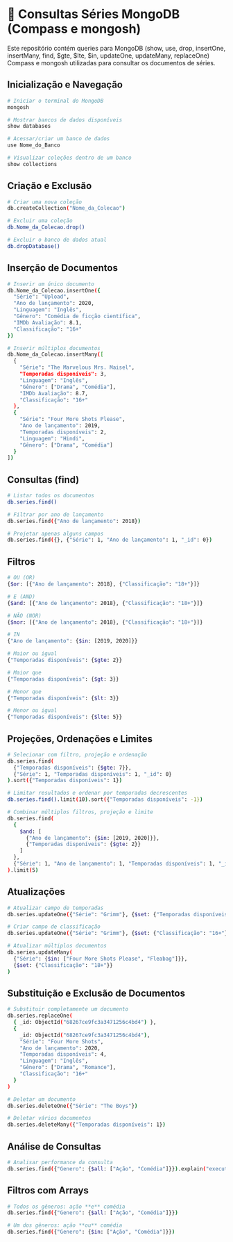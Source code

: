 # 📘 Consultas Séries MongoDB (Compass e mongosh)

Este repositório contém queries para MongoDB (show, use, drop, insertOne, insertMany, find, $gte, $lte, $in, updateOne, updateMany, replaceOne) Compass e mongosh utilizadas para consultar os documentos de séries.

## Inicialização e Navegação

```bash
# Iniciar o terminal do MongoDB
mongosh

# Mostrar bancos de dados disponíveis
show databases

# Acessar/criar um banco de dados
use Nome_do_Banco

# Visualizar coleções dentro de um banco
show collections
```

## Criação e Exclusão

```bash
# Criar uma nova coleção
db.createCollection("Nome_da_Colecao")

# Excluir uma coleção
db.Nome_da_Colecao.drop()

# Excluir o banco de dados atual
db.dropDatabase()
```
## Inserção de Documentos

```bash
# Inserir um único documento
db.Nome_da_Colecao.insertOne({
  "Série": "Upload",
  "Ano de lançamento": 2020,
  "Linguagem": "Inglês",
  "Gênero": "Comédia de ficção científica",
  "IMDb Avaliação": 8.1,
  "Classificação": "16+"
})

# Inserir múltiplos documentos
db.Nome_da_Colecao.insertMany([
  {
    "Série": "The Marvelous Mrs. Maisel",
    "Temporadas disponíveis": 3,
    "Linguagem": "Inglês",
    "Gênero": ["Drama", "Comédia"],
    "IMDb Avaliação": 8.7,
    "Classificação": "16+"
  },
  {
    "Série": "Four More Shots Please",
    "Ano de lançamento": 2019,
    "Temporadas disponíveis": 2,
    "Linguagem": "Hindi",
    "Gênero": ["Drama", "Comédia"]
  }
])

```

## Consultas (find)

```bash
# Listar todos os documentos
db.series.find()

# Filtrar por ano de lançamento
db.series.find({"Ano de lançamento": 2018})

# Projetar apenas alguns campos
db.series.find({}, {"Série": 1, "Ano de lançamento": 1, "_id": 0})

```

## Filtros

```bash
# OU (OR)
{$or: [{"Ano de lançamento": 2018}, {"Classificação": "18+"}]}

# E (AND)
{$and: [{"Ano de lançamento": 2018}, {"Classificação": "18+"}]}

# NÃO (NOR)
{$nor: [{"Ano de lançamento": 2018}, {"Classificação": "18+"}]}

# IN
{"Ano de lançamento": {$in: [2019, 2020]}}

# Maior ou igual
{"Temporadas disponíveis": {$gte: 2}}

# Maior que
{"Temporadas disponíveis": {$gt: 3}}

# Menor que
{"Temporadas disponíveis": {$lt: 3}}

# Menor ou igual
{"Temporadas disponíveis": {$lte: 5}}

```

## Projeções, Ordenações e Limites

```bash
# Selecionar com filtro, projeção e ordenação
db.series.find(
  {"Temporadas disponíveis": {$gte: 7}},
  {"Série": 1, "Temporadas disponíveis": 1, "_id": 0}
).sort({"Temporadas disponíveis": 1})

# Limitar resultados e ordenar por temporadas decrescentes
db.series.find().limit(10).sort({"Temporadas disponíveis": -1})

# Combinar múltiplos filtros, projeção e limite
db.series.find(
  {
    $and: [
      {"Ano de lançamento": {$in: [2019, 2020]}},
      {"Temporadas disponíveis": {$gte: 2}}
    ]
  },
  {"Série": 1, "Ano de lançamento": 1, "Temporadas disponíveis": 1, "_id": 0}
).limit(5)

```

## Atualizações

```bash
# Atualizar campo de temporadas
db.series.updateOne({"Série": "Grimm"}, {$set: {"Temporadas disponíveis": 6}})

# Criar campo de classificação
db.series.updateOne({"Série": "Grimm"}, {$set: {"Classificação": "16+"}})

# Atualizar múltiplos documentos
db.series.updateMany(
  {"Série": {$in: ["Four More Shots Please", "Fleabag"]}},
  {$set: {"Classificação": "18+"}}
)

```

## Substituição e Exclusão de Documentos

```bash
# Substituir completamente um documento
db.series.replaceOne(
  { _id: ObjectId("68267ce9fc3a3471256c4bd4") },
  {
    _id: ObjectId("68267ce9fc3a3471256c4bd4"),
    "Série": "Four More Shots",
    "Ano de lançamento": 2020,
    "Temporadas disponíveis": 4,
    "Linguagem": "Inglês",
    "Gênero": ["Drama", "Romance"],
    "Classificação": "16+"
  }
)

# Deletar um documento
db.series.deleteOne({"Série": "The Boys"})

# Deletar vários documentos
db.series.deleteMany({"Temporadas disponíveis": 1})

```

## Análise de Consultas

```bash
# Analisar performance da consulta
db.series.find({"Genero": {$all: ["Ação", "Comédia"]}}).explain("executionStats")

```

## Filtros com Arrays

```bash
# Todos os gêneros: ação **e** comédia
db.series.find({"Genero": {$all: ["Ação", "Comédia"]}})

# Um dos gêneros: ação **ou** comédia
db.series.find({"Genero": {$in: ["Ação", "Comédia"]}})
```
